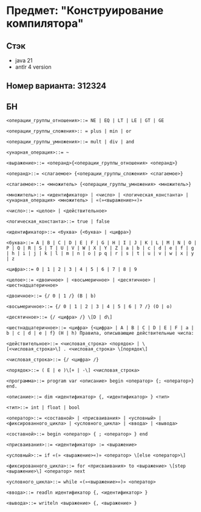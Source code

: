 # Предмет: "Конструирование компилятора"

## Стэк
- java 21
- antlr 4 version

## Номер варианта: 312324


## БН

`<операции_группы_отношения>::= NE | EQ | LT | LE | GT | GE`

`<операции_группы_сложения>:: = plus | min | or`

`<операции_группы_умножения>::= mult | div | and`

`<унарная_операция>::= ~`

`<выражение>::= <операнд>{<операции_группы_отношения> <операнд>}`

`<операнд>::= <слагаемое> {<операции_группы_сложения> <слагаемое>}`

`<слагаемое>::= <множитель> {<операции_группы_умножения> <множитель>}`

`<множитель>::= <идентификатор> | <число> | <логическая_константа> | <унарная_операция> <множитель> | «(»<выражение>«)»`

`<число>::= <целое> | <действительное>`

`<логическая_константа>::= true | false`

`<идентификатор>::= <буква> {<буква> | <цифра>}`

`<буква>::= A | B | C | D | E | F | G | H | I | J | K | L | M | N | O | P | Q | R | S | T | U | V | W | X | Y | Z | a | b | c | d | e | f | g | h | i | j | k | l | m | n | o | p q | r | s | t | u | v | w | x | y | z`

`<цифра>::= 0 | 1 | 2 | 3 | 4 | 5 | 6 | 7 | 8 | 9`

`<целое>::= <двоичное> | <восьмеричное> | <десятичное> | <шестнадцатеричное>`

`<двоичное>::= {/ 0 | 1 /} (B | b)`

`<восьмеричное>::= {/ 0 | 1 | 2 | 3 | 4 | 5 | 6 | 7 /} (O | o)`

`<десятичное>::= {/ <цифра> /} \[D | d\]`

`<шестнадцатеричное>::= <цифра> {<цифра> | A | B | C | D | E | F | a | b | c | d | e | f} (H | h) Правила, описывающие действительные числа:`

`<действительное>::= <числовая_строка> <порядок> | \[<числовая_строка>\] . <числовая_строка> \[порядок\]`

`<числовая_строка>::= {/ <цифра> /}`

`<порядок>::= ( E | e )\[+ | -\] <числовая_строка>`

`<программа>::= program var <описание> begin <оператор> {; <оператор>} end.`

`<описание>::= dim <идентификатор> {, <идентификатор> } <тип>`

`<тип>::= int | float | bool`

`<оператор>::= <составной> | <присваивания> | <условный> | <фиксированного_цикла> | <условного_цикла> | <ввода> | <вывода>`

`<составной>::= begin <оператор> { ; <оператор> } end`

`<присваивания>::= <идентификатор> := <выражение>`

`<условный>::= if «(» <выражение>«)» <оператор> \[else <оператор>\]`

`<фиксированного_цикла>::= for <присваивания> to <выражение> \[step <выражение>\] <оператор> next`

`<условного_цикла>::= while «(»<выражение>«)» <оператор>`

`<ввода>::= readln идентификатор {, <идентификатор> }`

`<вывода>::= writeln <выражение> {, <выражение> }`